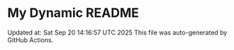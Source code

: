 # My Dynamic README
Updated at: Sat Sep 20 14:16:57 UTC 2025
This file was auto-generated by GitHub Actions.
